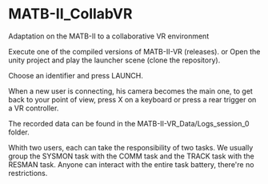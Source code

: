 # MATB-II_CollabVR
Adaptation on the MATB-II to a collaborative VR environment


Execute one of the compiled versions of MATB-II-VR (releases).
or
Open the unity project and play the launcher scene (clone the repository).

Choose an identifier and press LAUNCH.

When a new user is connecting, his camera becomes the main one, to get back to your point of view, press X on a keyboard or press a rear trigger on a VR controller.

The recorded data can be found in the MATB-II-VR_Data/Logs_session_0 folder.

Whith two users, each can take the responsibility of two tasks.
We usually group the SYSMON task with the COMM task and the TRACK task with the RESMAN task.
Anyone can interact with the entire task battery, there're no restrictions.
